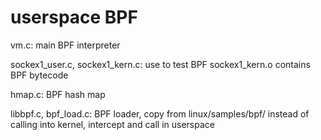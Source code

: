 # userspace BPF

vm.c: main BPF interpreter

sockex1_user.c, sockex1_kern.c: use to test BPF
	sockex1_kern.o contains BPF bytecode

hmap.c: BPF hash map

libbpf.c, bpf_load.c: BPF loader, copy from linux/samples/bpf/
	instead of calling into kernel, intercept and call in userspace



